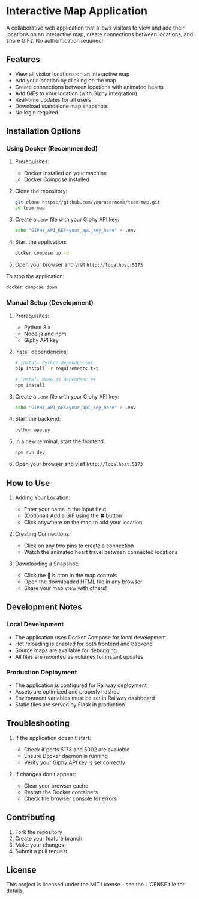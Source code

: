 # Interactive Map Application

A collaborative web application that allows visitors to view and add their locations on an interactive map, create connections between locations, and share GIFs. No authentication required!

## Features
- View all visitor locations on an interactive map
- Add your location by clicking on the map
- Create connections between locations with animated hearts
- Add GIFs to your location (with Giphy integration)
- Real-time updates for all users
- Download standalone map snapshots
- No login required

## Installation Options

### Using Docker (Recommended)

1. Prerequisites:
   - Docker installed on your machine
   - Docker Compose installed

2. Clone the repository:
   ```bash
   git clone https://github.com/yourusername/team-map.git
   cd team-map
   ```

3. Create a `.env` file with your Giphy API key:
   ```bash
   echo "GIPHY_API_KEY=your_api_key_here" > .env
   ```

4. Start the application:
   ```bash
   docker compose up -d
   ```

5. Open your browser and visit `http://localhost:5173`

To stop the application:
```bash
docker compose down
```

### Manual Setup (Development)

1. Prerequisites:
   - Python 3.x
   - Node.js and npm
   - Giphy API key

2. Install dependencies:
   ```bash
   # Install Python dependencies
   pip install -r requirements.txt
   
   # Install Node.js dependencies
   npm install
   ```

3. Create a `.env` file with your Giphy API key:
   ```bash
   echo "GIPHY_API_KEY=your_api_key_here" > .env
   ```

4. Start the backend:
   ```bash
   python app.py
   ```

5. In a new terminal, start the frontend:
   ```bash
   npm run dev
   ```

6. Open your browser and visit `http://localhost:5173`

## How to Use

1. Adding Your Location:
   - Enter your name in the input field
   - (Optional) Add a GIF using the 🍀 button
   - Click anywhere on the map to add your location

2. Creating Connections:
   - Click on any two pins to create a connection
   - Watch the animated heart travel between connected locations

3. Downloading a Snapshot:
   - Click the 💾 button in the map controls
   - Open the downloaded HTML file in any browser
   - Share your map view with others!

## Development Notes

### Local Development
- The application uses Docker Compose for local development
- Hot reloading is enabled for both frontend and backend
- Source maps are available for debugging
- All files are mounted as volumes for instant updates

### Production Deployment
- The application is configured for Railway deployment
- Assets are optimized and properly hashed
- Environment variables must be set in Railway dashboard
- Static files are served by Flask in production

## Troubleshooting

1. If the application doesn't start:
   - Check if ports 5173 and 5002 are available
   - Ensure Docker daemon is running
   - Verify your Giphy API key is set correctly

2. If changes don't appear:
   - Clear your browser cache
   - Restart the Docker containers
   - Check the browser console for errors

## Contributing

1. Fork the repository
2. Create your feature branch
3. Make your changes
4. Submit a pull request

## License

This project is licensed under the MIT License - see the LICENSE file for details.
